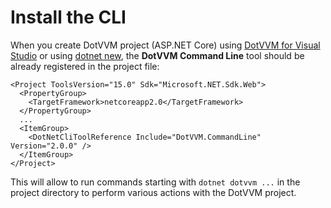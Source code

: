# Install the CLI

When you create DotVVM project (ASP.NET Core) using [DotVVM for Visual Studio](https://www.dotvvm.com/landing/dotvvm-for-visual-studio-extension) or using [dotnet new](/docs/tutorials/how-to-start-command-line/{branch}), the **DotVVM Command Line** tool should be already registered in the project file:

```
<Project ToolsVersion="15.0" Sdk="Microsoft.NET.Sdk.Web">
  <PropertyGroup>
    <TargetFramework>netcoreapp2.0</TargetFramework>
  </PropertyGroup>
  ...
  <ItemGroup>
    <DotNetCliToolReference Include="DotVVM.CommandLine" Version="2.0.0" />
  </ItemGroup>
</Project>
```

This will allow to run commands starting with `dotnet dotvvm ...` in the project directory to perform various actions with the DotVVM project.

